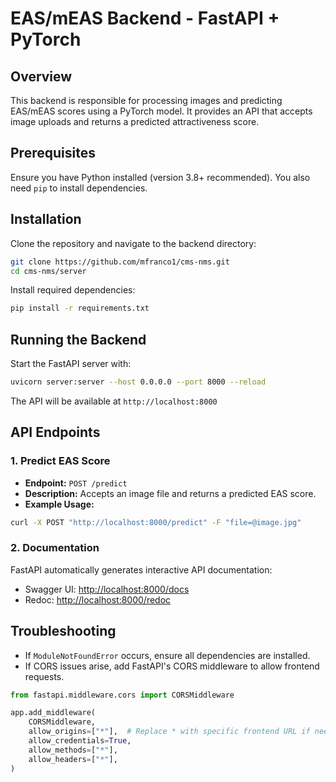 # EAS/mEAS Backend - FastAPI + PyTorch

## Overview

This backend is responsible for processing images and predicting EAS/mEAS scores using a PyTorch model. It provides an API that accepts image uploads and returns a predicted attractiveness score.

## Prerequisites

Ensure you have Python installed (version 3.8+ recommended). You also need `pip` to install dependencies.

## Installation

Clone the repository and navigate to the backend directory:

```sh
git clone https://github.com/mfranco1/cms-nms.git
cd cms-nms/server
```

Install required dependencies:

```sh
pip install -r requirements.txt
```

## Running the Backend

Start the FastAPI server with:

```sh
uvicorn server:server --host 0.0.0.0 --port 8000 --reload
```

The API will be available at `http://localhost:8000`

## API Endpoints

### **1. Predict EAS Score**

- **Endpoint:** `POST /predict`
- **Description:** Accepts an image file and returns a predicted EAS score.
- **Example Usage:**

```sh
curl -X POST "http://localhost:8000/predict" -F "file=@image.jpg"
```

### **2. Documentation**

FastAPI automatically generates interactive API documentation:

- Swagger UI: [http://localhost:8000/docs](http://localhost:8000/docs)
- Redoc: [http://localhost:8000/redoc](http://localhost:8000/redoc)

## Troubleshooting

- If `ModuleNotFoundError` occurs, ensure all dependencies are installed.
- If CORS issues arise, add FastAPI's CORS middleware to allow frontend requests.

```python
from fastapi.middleware.cors import CORSMiddleware

app.add_middleware(
    CORSMiddleware,
    allow_origins=["*"],  # Replace * with specific frontend URL if needed
    allow_credentials=True,
    allow_methods=["*"],
    allow_headers=["*"],
)
```
